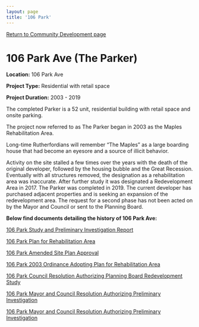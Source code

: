 ```yaml
---
layout: page
title: '106 Park'
---
```


[Return to Community Development page](/community-development/)

# 106 Park Ave (The Parker)

**Location:** 106 Park Ave

**Project Type:** Residential with retail space

**Project Duration:** 2003 - 2019

The completed Parker is a 52 unit, residential building with retail space and onsite parking.

The project now referred to as The Parker began in 2003 as the Maples Rehabilitation Area. 

Long-time Rutherfordians will remember “The Maples” as a large boarding house that had become an eyesore and a source of illicit behavior.

Activity on the site stalled a few times over the years with the death of the original developer, followed by the housing bubble and the Great Recession. Eventually with all
structures removed, the designation as a rehabilitation area was inaccurate. After further study it was designated a Redevelopment Area in 2017. The Parker was completed in
2019. The current developer has purchased adjacent properties and is seeking an expansion of the redevelopment area. The request for a second phase has not been acted on by the Mayor and Council or sent to the Planning Board. 

**Below find documents detailing the history of 106 Park Ave:**

[106 Park Study and Preliminary Investigation Report](https://storage.googleapis.com/static.rutherford-nj.com/community-development/106%20park/106%20Park%20Redevelopment%20Study%20and%20Preliminary%20Investigation%20Report.pdf)

[106 Park Plan for Rehabilitation Area](https://storage.googleapis.com/static.rutherford-nj.com/community-development/106%20park/106%20Park_The%20Maples_2003%20Plan%20for%20Rehabilitation%20Area.pdf)

[106 Park Amended Site Plan Approval](https://storage.googleapis.com/static.rutherford-nj.com/community-development/106%20park/106%20Park_Vango%20PB%20reso_%20Amended%20Site%20Plan%20Approval.pdf)

[106 Park 2003 Ordinance Adopting Plan for Rehabilitation Area](https://storage.googleapis.com/static.rutherford-nj.com/community-development/106%20park/2003%20Ordinance%20Adopting%20Plan%20for%20Rehabilitation%20Area.pdf)

[106 Park Council Resolution Authorizing Planning Board Redevelopment Study](https://storage.googleapis.com/static.rutherford-nj.com/community-development/106%20park/Council%20Resolution%20Authorizing%20PB%20to%20do%20Redevelopment%20Study.pdf)

[106 Park Mayor and Council Resolution Authorizing Preliminary Investigation](https://storage.googleapis.com/static.rutherford-nj.com/community-development/106%20park/M%26C%20Resolution%20Authorizing%20PB%20Preliminary%20Investigation.pdf)

[106 Park Mayor and Council Resolution Authorizing Preliminary Investigation](https://storage.googleapis.com/static.rutherford-nj.com/community-development/106%20park/M%26C%20Resolution%20Authorizing%20PB%20Preliminary%20Investigation.pdf)



